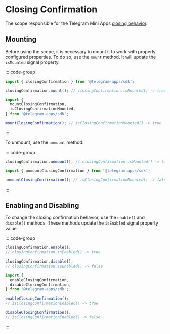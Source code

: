 # Closing Confirmation

The scope responsible for the Telegram Mini
Apps [closing behavior](../../../../platform/closing-behavior.md).

## Mounting

Before using the scope, it is necessary to mount it to work with properly configured properties. To
do so, use the `mount` method. It will update the `isMounted` signal property.

::: code-group

```ts [Using object]
import { closingConfirmation } from '@telegram-apps/sdk';

closingConfirmation.mount(); // closingConfirmation.isMounted() -> true
```

```ts [Using functions]
import {
  mountClosingConfirmation,
  isClosingConfirmationMounted,
} from '@telegram-apps/sdk';

mountClosingConfirmation(); // isClosingConfirmationMounted() -> true
```

:::

To unmount, use the `unmount` method:

::: code-group

```ts [Using object]
closingConfirmation.unmount(); // closingConfirmation.isMounted() -> false
```

```ts [Using functions]
import { unmountClosingConfirmation } from '@telegram-apps/sdk';

unmountClosingConfirmation(); // isClosingConfirmationMounted() -> false
```

:::

## Enabling and Disabling

To change the closing confirmation behavior, use the `enable()` and `disable()` methods. These
methods update the `isEnabled` signal property value.

::: code-group

```ts [Using object]
closingConfirmation.enable();
// closingConfirmation.isEnabled() -> true

closingConfirmation.disable();
// closingConfirmation.isEnabled() -> false
```

```ts [Using functions]
import {
  enableClosingConfirmation,
  disableClosingConfirmation,
} from '@telegram-apps/sdk';

enableClosingConfirmation();
// isClosingConfirmationEnabled() -> true

disableClosingConfirmation();
// isClosingConfirmationEnabled() -> false
```

:::